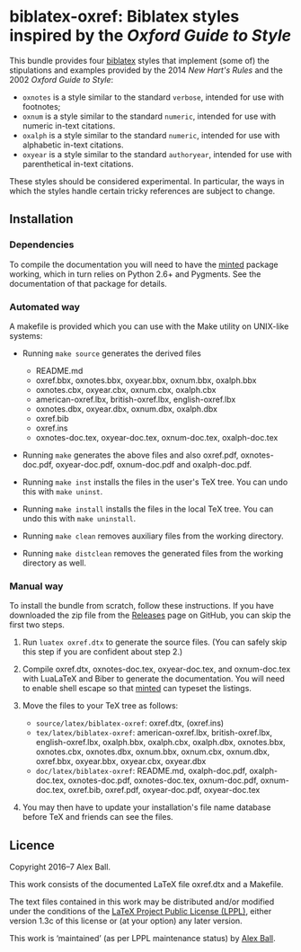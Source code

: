 # biblatex-oxref: Biblatex styles inspired by the *Oxford Guide to Style*

This bundle provides four [biblatex] styles that implement (some of) the
stipulations and examples provided by the 2014 *New Hart's Rules* and the 2002
*Oxford Guide to Style*:

  * `oxnotes` is a style similar to the standard `verbose`,
    intended for use with footnotes;
  * `oxnum` is a style similar to the standard `numeric`,
    intended for use with numeric in-text citations.
  * `oxalph` is a style similar to the standard `numeric`,
    intended for use with alphabetic in-text citations.
  * `oxyear` is a style similar to the standard `authoryear`,
    intended for use with parenthetical in-text citations.

These styles should be considered experimental. In particular, the ways in which
the styles handle certain tricky references are subject to change.

[biblatex]: http://ctan.org/pkg/biblatex

## Installation

### Dependencies

To compile the documentation you will need to have the [minted] package working,
which in turn relies on Python 2.6+ and Pygments. See the documentation of that
package for details.

### Automated way

A makefile is provided which you can use with the Make utility on
UNIX-like systems:

  * Running `make source` generates the derived files
      - README.md
      - oxref.bbx, oxnotes.bbx, oxyear.bbx, oxnum.bbx, oxalph.bbx
      - oxnotes.cbx, oxyear.cbx, oxnum.cbx, oxalph.cbx
      - american-oxref.lbx, british-oxref.lbx, english-oxref.lbx
      - oxnotes.dbx, oxyear.dbx, oxnum.dbx, oxalph.dbx
      - oxref.bib
      - oxref.ins
      - oxnotes-doc.tex, oxyear-doc.tex, oxnum-doc.tex, oxalph-doc.tex

  * Running `make` generates the above files and also oxref.pdf,
    oxnotes-doc.pdf, oxyear-doc.pdf, oxnum-doc.pdf and oxalph-doc.pdf.

  * Running `make inst` installs the files in the user's TeX tree.
    You can undo this with `make uninst`.

  * Running `make install` installs the files in the local TeX tree.
    You can undo this with `make uninstall`.

  * Running `make clean` removes auxiliary files from the working directory.

  * Running `make distclean` removes the generated files from the working
    directory as well.

### Manual way

To install the bundle from scratch, follow these instructions. If you have
downloaded the zip file from the [Releases] page on GitHub, you can skip the
first two steps.

 1. Run `luatex oxref.dtx` to generate the source files. (You can safely skip
    this step if you are confident about step 2.)

 2. Compile oxref.dtx, oxnotes-doc.tex, oxyear-doc.tex, and oxnum-doc.tex with
    LuaLaTeX and Biber to generate the documentation. You will need to enable
    shell escape so that [minted] can typeset the listings.

 3. Move the files to your TeX tree as follows:
      - `source/latex/biblatex-oxref`:
        oxref.dtx,
        (oxref.ins)
      - `tex/latex/biblatex-oxref`:
        american-oxref.lbx,
        british-oxref.lbx,
        english-oxref.lbx,
        oxalph.bbx,
        oxalph.cbx,
        oxalph.dbx,
        oxnotes.bbx,
        oxnotes.cbx,
        oxnotes.dbx,
        oxnum.bbx,
        oxnum.cbx,
        oxnum.dbx,
        oxref.bbx,
        oxyear.bbx,
        oxyear.cbx,
        oxyear.dbx
      - `doc/latex/biblatex-oxref`:
        README.md,
        oxalph-doc.pdf,
        oxalph-doc.tex,
        oxnotes-doc.pdf,
        oxnotes-doc.tex,
        oxnum-doc.pdf,
        oxnum-doc.tex,
        oxref.bib,
        oxref.pdf,
        oxyear-doc.pdf,
        oxyear-doc.tex

 4. You may then have to update your installation's file name database
    before TeX and friends can see the files.

[Releases]: https://github.com/alex-ball/biblatex-oxref/releases
[minted]: http://ctan.org/pkg/minted

## Licence

Copyright 2016–7 Alex Ball.

This work consists of the documented LaTeX file oxref.dtx and a Makefile.

The text files contained in this work may be distributed and/or modified
under the conditions of the [LaTeX Project Public License (LPPL)][lppl],
either version 1.3c of this license or (at your option) any later
version.

This work is ‘maintained’ (as per LPPL maintenance status) by [Alex Ball][me].

[lppl]: http://www.latex-project.org/lppl.txt "LaTeX Project Public License (LPPL)"
[me]: https://alexball.me.uk/ "Alex Ball"


